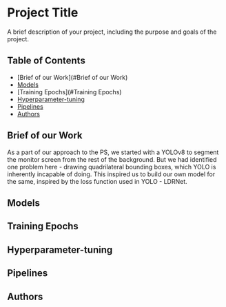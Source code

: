 # Project Title

A brief description of your project, including the purpose and goals of the project.

## Table of Contents

- [Brief of our Work](#Brief of our Work)
- [Models](#Models)
- [Training Epochs](#Training Epochs)
- [Hyperparameter-tuning](#Hyperparameter-tuning)
- [Pipelines](#Pipelines)
- [Authors](#Authors)


## Brief of our Work
As a part of our approach to the PS, we started with a YOLOv8 to segment the monitor screen from the rest of the background. But we had identified one problem here - drawing quadrilateral bounding boxes, which YOLO is inherently incapable of doing. This inspired us to build our own model for the same, inspired by the loss function used in YOLO - LDRNet.

## Models



## Training Epochs



## Hyperparameter-tuning


## Pipelines




## Authors
